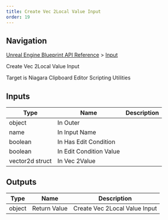 ```yaml
---
title: Create Vec 2Local Value Input
order: 19
---
```

## Navigation

[Unreal Engine Blueprint API Reference](https://dev.epicgames.com/documentation/en-us/unreal-engine/BlueprintAPI) > [Input](https://dev.epicgames.com/documentation/en-us/unreal-engine/BlueprintAPI/Input)

Create Vec 2Local Value Input

Target is Niagara Clipboard Editor Scripting Utilities

## Inputs

| Type | Name | Description |
| --- | --- | --- |
| object | In Outer |  |
| name | In Input Name |  |
| boolean | In Has Edit Condition |  |
| boolean | In Edit Condition Value |  |
| vector2d struct | In Vec 2Value |  |

## Outputs

| Type | Name | Description |
| --- | --- | --- |
| object | Return Value | Create Vec 2Local Value Input |
